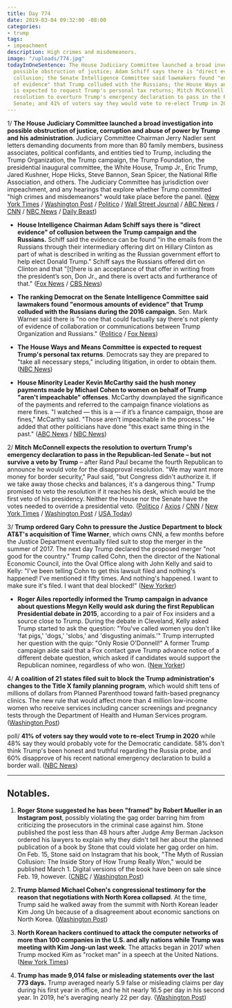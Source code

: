 ```yaml
---
title: Day 774
date: 2019-03-04 09:32:00 -08:00
categories:
- trump
tags:
- impeachment
description: High crimes and misdemeanors.
image: "/uploads/774.jpg"
todayInOneSentence: The House Judiciary Committee launched a broad investigation into
  possible obstruction of justice; Adam Schiff says there is "direct evidence" of
  collusion; the Senate Intelligence Committee said lawmakers found "enormous amounts
  of evidence" that Trump colluded with the Russians; the House Ways and Means Committee
  is expected to request Trump's personal tax returns; Mitch McConnell expects the
  resolution to overturn Trump's emergency declaration to pass in the Republican-led
  Senate; and 41% of voters say they would vote to re-elect Trump in 2020.
---
```


1/ **The House Judiciary Committee launched a broad investigation into possible obstruction of justice, corruption and abuse of power by Trump and his administration**. Judiciary Committee Chairman Jerry Nadler sent letters demanding documents from more than 80 family members, business associates, political confidants, and entities tied to Trump, including the Trump Organization, the Trump campaign, the Trump Foundation, the presidential inaugural committee, the White House, Trump Jr., Eric Trump, Jared Kushner, Hope Hicks, Steve Bannon, Sean Spicer, the National Rifle Association, and others. The Judiciary Committee has jurisdiction over impeachment, and any hearings that explore whether Trump committed "high crimes and misdemeanors" would take place before the panel. ([New York Times](https://www.nytimes.com/2019/03/04/us/politics/trump-obstruction.html) / [Washington Post](https://www.washingtonpost.com/powerpost/house-democrats-demand-documents-from-more-than-80-people-and-institutions-affiliated-with-trump/2019/03/04/51c249ec-3e87-11e9-922c-64d6b7840b82_story.html) / [Politico](https://www.politico.com/story/2019/03/04/nadler-trump-investigation-1201488) / [Wall Street Journal](https://www.wsj.com/articles/house-judiciary-committee-to-seek-documents-from-trumps-sons-longtime-financial-chief-11551634807) / [ABC News](https://abcnews.go.com/Politics/house-democrats-launch-wide-ranging-obstruction-justice-probe/story?id=61457750) / [CNN](https://www.cnn.com/2019/03/04/politics/congress-investigates-obstruction-justice-jerry-nadler/index.html) / [NBC News](https://www.nbcnews.com/politics/congress/house-judiciary-committee-launches-investigation-potential-trump-abuses-n978966) / [Daily Beast](https://www.thedailybeast.com/house-judiciary-committee-demands-documents-from-nearly-everyone-in-trumpworld))

* **House Intelligence Chairman Adam Schiff says there is "direct evidence" of collusion between the Trump campaign and the Russians.** Schiff said the evidence can be found "in the emails from the Russians through their intermediary offering dirt on Hillary Clinton as part of what is described in writing as the Russian government effort to help elect Donald Trump." Schiff says the Russians offered dirt on Clinton and that "\[t\]here is an acceptance of that offer in writing from the president’s son, Don Jr., and there is overt acts and furtherance of that." ([Fox News](https://www.foxnews.com/politics/schiff-says-there-is-direct-evidence-of-collusion-between-trump-campaign-and-russia) / [CBS News](https://www.cbsnews.com/video/rep-adam-schiff-says-plenty-of-evidence-of-russia-collusion/))

* **The ranking Democrat on the Senate Intelligence Committee said lawmakers found "enormous amounts of evidence" that Trump colluded with the Russians during the 2016 campaign.** Sen. Mark Warner said there is "no one that could factually say there's not plenty of evidence of collaboration or communications between Trump Organization and Russians." ([Politico](https://www.politico.com/story/2019/03/03/mark-warner-trump-russia-collusion-1200571) / [Fox News](https://www.foxnews.com/politics/mark-warner-says-theres-enormous-evidence-of-russia-trump-collusion))

* **The House Ways and Means Committee is expected to request Trump's personal tax returns**. Democrats say they are prepared to "take all necessary steps," including litigation, in order to obtain them. ([NBC News](https://www.nbcnews.com/politics/congress/house-democrats-prepare-effort-request-trump-tax-returns-n978246))

* **House Minority Leader Kevin McCarthy said the hush money payments made by Michael Cohen to women on behalf of Trump "aren't impeachable" offenses**. McCarthy downplayed the significance of the payments and referred to the campaign finance violations as mere fines. "I watched — this is a — if it’s a finance campaign, those are fines," McCarthy said. "Those aren’t impeachable in the process." He added that other politicians have done "this exact same thing in the past." ([ABC News](https://abcnews.go.com/Politics/show-president-impeached-house-minority-leader-kevin-mccarthy/story?id=61430844) / [NBC News](https://www.nbcnews.com/politics/congress/mccarthy-says-hush-payments-aren-t-impeachable-offenses-n978661))

2/ **Mitch McConnell expects the resolution to overturn Trump's emergency declaration to pass in the Republican-led Senate – but not survive a veto by Trump** – after Rand Paul became the fourth Republican to announce he would vote for the disapproval resolution. "We may want more money for border security," Paul said, "but Congress didn't authorize it. If we take away those checks and balances, it's a dangerous thing." Trump promised to veto the resolution if it reaches his desk, which would be the first veto of his presidency. Neither the House nor the Senate have the votes needed to override a presidential veto. ([Politico](https://www.politico.com/story/2019/03/03/rand-paul-trump-national-emergency-1200372) / [Axios](https://www.axios.com/rand-paul-supports-resolution-block-trumps-emergency-declaration-3ddfdfbf-e11c-4362-b897-3191c8d3e148.html) / [CNN](https://www.cnn.com/2019/03/03/politics/rand-paul-trump-national-emergency-declaration/index.html) / [New York Times](https://www.nytimes.com/2019/03/03/us/politics/national-emergency-vote-republicans-rand-paul.html) / [Washington Post](https://www.washingtonpost.com/powerpost/mcconnell-measure-to-block-trumps-national-emergency-has-enough-votes-to-pass-senate/2019/03/04/f61a1a3c-3e9c-11e9-922c-64d6b7840b82_story.html) / [USA Today](https://www.usatoday.com/story/news/politics/2019/03/04/mitch-mcconnell-says-senate-vote-against-trump-national-emergency/3057715002/))

3/ **Trump ordered Gary Cohn to pressure the Justice Department to block AT&T's acquisition of Time Warner**, which owns CNN, a few months before the Justice Department eventually filed suit to stop the merger in the summer of 2017. The next day Trump declared the proposed merger "not good for the country." Trump called Cohn, then the director of the National Economic Council, into the Oval Office along with John Kelly and said to Kelly: "I've been telling Cohn to get this lawsuit filed and nothing's happened! I've mentioned it fifty times. And nothing's happened. I want to make sure it's filed. I want that deal blocked!" ([New Yorker](https://www.newyorker.com/magazine/2019/03/11/the-making-of-the-fox-news-white-house))

* **Roger Ailes reportedly informed the Trump campaign in advance about questions Megyn Kelly would ask during the first Republican Presidential debate in 2015**, according to a pair of Fox insiders and a source close to Trump. During the debate in Cleveland, Kelly asked Trump started to ask the question: "You've called women you don't like 'fat pigs,' 'dogs,' 'slobs,' and 'disgusting animals.'" Trump interrupted her question with the quip: "Only Rosie O'Donnell!" A former Trump campaign aide said that a Fox contact gave Trump advance notice of a different debate question, which asked if candidates would support the Republican nominee, regardless of who won. ([New Yorker](https://www.newyorker.com/magazine/2019/03/11/the-making-of-the-fox-news-white-house))

4/ **A coalition of 21 states filed suit to block the Trump administration's changes to the Title X family planning program**, which would shift tens of millions of dollars from Planned Parenthood toward faith-based pregnancy clinics. The new rule that would affect more than 4 million low-income women who receive services including cancer screenings and pregnancy tests through the Department of Health and Human Services program. ([Washington Post](https://www.washingtonpost.com/health/2019/03/04/california-files-suit-block-trump-administrations-abortion-gag-rule-family-planning-program/))

poll/ **41% of voters say they would vote to re-elect Trump in 2020** while 48% say they would probably vote for the Democratic candidate. 58% don't think Trump's been honest and truthful regarding the Russia probe, and 60% disapprove of his recent national emergency declaration to build a border wall. ([NBC News](https://www.nbcnews.com/politics/meet-the-press/nbc-news-wsj-poll-2020-race-will-be-uphill-trump-n978331))

---

## Notables.

1. **Roger Stone suggested he has been "framed" by Robert Mueller in an Instagram post**, possibly violating the gag order barring him from criticizing the prosecutors in the criminal case against him. Stone published the post less than 48 hours after Judge Amy Berman Jackson ordered his lawyers to explain why they didn't tell her about the planned publication of a book by Stone that could violate her gag order on him. On Feb. 15, Stone said on Instagram that his book, "The Myth of Russian Collusion: The Inside Story of How Trump Really Won," would be published March 1. Digital versions of the book have been on sale since Feb. 19, however. ([CNBC](https://www.cnbc.com/2019/03/03/roger-stone-suggests-robert-mueller-framed-him-despite-gag-order.html) / [Washington Post](https://www.washingtonpost.com/local/legal-issues/roger-stone-attorneys-set-to-answer-to-us-judge-monday-for-new-book-amid-gag-order/2019/03/03/ce7b00f6-3dcd-11e9-a0d3-1210e58a94cf_story.html))

2. **Trump blamed Michael Cohen's congressional testimony for the reason that negotiations with North Korea collapsed**. At the time, Trump said he walked away from the summit with North Korean leader Kim Jong Un because of a disagreement about economic sanctions on North Korea. ([Washington Post](https://www.washingtonpost.com/politics/trump-blames-cohen-testimony-for-failed-deal-with-north-korea/2019/03/03/4d11c082-3e26-11e9-a44b-42f4df262a4c_story.html))

3. **North Korean hackers continued to attack the computer networks of more than 100 companies in the U.S. and ally nations while Trump was meeting with Kim Jong-un last week**. The attacks began in 2017 when Trump mocked Kim as "rocket man" in a speech at the United Nations. ([New York Times](https://www.nytimes.com/2019/03/03/technology/north-korea-hackers-trump.html))

4. **Trump has made 9,014 false or misleading statements over the last 773 days.** Trump averaged nearly 5.9 false or misleading claims per day during his first year in office, and he hit nearly 16.5 per day in his second year. In 2019, he's averaging nearly 22 per day. ([Washington Post](http://www.washingtonpost.com/politics/2019/03/04/president-trump-has-made-false-or-misleading-claims-over-days/))